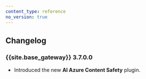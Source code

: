 ```yaml
---
content_type: reference
no_version: true
---
```


## Changelog

### {{site.base_gateway}} 3.7.0.0

* Introduced the new **AI Azure Content Safety** plugin.